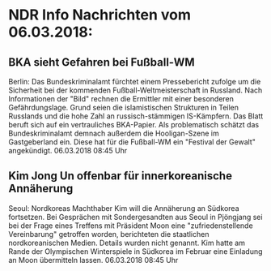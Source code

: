 # NDR Info Nachrichten vom 06.03.2018:


## BKA sieht Gefahren bei Fußball-WM
Berlin: Das Bundeskriminalamt fürchtet einem Pressebericht zufolge um die Sicherheit bei der kommenden Fußball-Weltmeisterschaft in Russland. Nach Informationen der "Bild" rechnen die Ermittler mit einer besonderen Gefährdungslage. Grund seien die islamistischen Strukturen in Teilen Russlands und die hohe Zahl an russisch-stämmigen IS-Kämpfern. Das Blatt beruft sich auf ein vertrauliches BKA-Papier. Als problematisch schätzt das Bundeskriminalamt demnach außerdem die Hooligan-Szene im Gastgeberland ein. Diese hat für die Fußball-WM ein "Festival der Gewalt" angekündigt. 06.03.2018 08:45 Uhr 

## Kim Jong Un offenbar für innerkoreanische Annäherung
Seoul: Nordkoreas Machthaber Kim will die Annäherung an Südkorea fortsetzen. Bei Gesprächen mit Sondergesandten aus Seoul in Pjöngjang sei bei der Frage eines Treffens mit Präsident Moon eine "zufriedenstellende Vereinbarung" getroffen worden, berichteten die staatlichen nordkoreanischen Medien. Details wurden nicht genannt. Kim hatte am Rande der Olympischen Winterspiele in Südkorea im Februar eine Einladung an Moon übermitteln lassen. 06.03.2018 08:45 Uhr 
